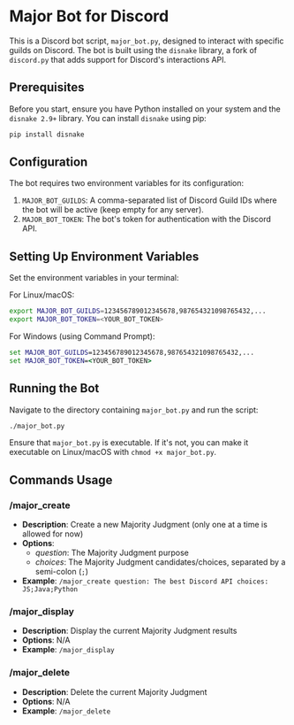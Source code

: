 # Major Bot for Discord

This is a Discord bot script, `major_bot.py`, designed to interact with specific guilds on 
Discord. The bot is built using the `disnake` library, a fork of `discord.py` that adds 
support for Discord's interactions API.

## Prerequisites

Before you start, ensure you have Python installed on your system and the `disnake 2.9+`
library. You can install `disnake` using pip:

```bash
pip install disnake
```

## Configuration

The bot requires two environment variables for its configuration:

1. `MAJOR_BOT_GUILDS`: A comma-separated list of Discord Guild IDs where the bot will be 
active (keep empty for any server).
2. `MAJOR_BOT_TOKEN`: The bot's token for authentication with the Discord API.

## Setting Up Environment Variables

Set the environment variables in your terminal:

For Linux/macOS:

```bash
export MAJOR_BOT_GUILDS=123456789012345678,987654321098765432,...
export MAJOR_BOT_TOKEN=<YOUR_BOT_TOKEN>
```

For Windows (using Command Prompt):

```cmd
set MAJOR_BOT_GUILDS=123456789012345678,987654321098765432,...
set MAJOR_BOT_TOKEN=<YOUR_BOT_TOKEN>
```

## Running the Bot

Navigate to the directory containing `major_bot.py` and run the script:

```bash
./major_bot.py
```

Ensure that `major_bot.py` is executable. If it's not, you can make it executable on 
Linux/macOS with `chmod +x major_bot.py`.

## Commands Usage

### /major_create
- **Description**: Create a new Majority Judgment (only one at a time is allowed for now)
- **Options**:
  - *question*: The Majority Judgment purpose
  - *choices*: The Majority Judgment candidates/choices, separated by a semi-colon (`;`)
- **Example**: `/major_create question: The best Discord API choices: JS;Java;Python`

### /major_display
- **Description**: Display the current Majority Judgment results
- **Options**: N/A
- **Example**: `/major_display`

### /major_delete
- **Description**: Delete the current Majority Judgment
- **Options**: N/A
- **Example**: `/major_delete`
